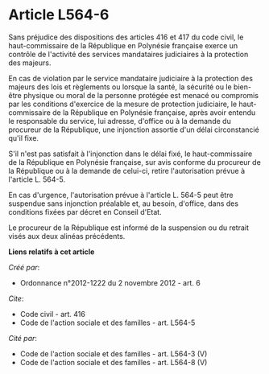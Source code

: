 # Article L564-6

Sans préjudice des dispositions des articles 416 et 417 du code civil, le haut-commissaire de la République en Polynésie
française exerce un contrôle de l'activité des services mandataires judiciaires à la protection des majeurs. 

En cas de violation par le service mandataire judiciaire à la protection des majeurs des lois et règlements ou lorsque la
santé, la sécurité ou le bien-être physique ou moral de la personne protégée est menacé ou compromis par les conditions
d'exercice de la mesure de protection judiciaire, le haut-commissaire de la République en Polynésie française, après avoir
entendu le responsable du service, lui adresse, d'office ou à la demande du procureur de la République, une injonction
assortie d'un délai circonstancié qu'il fixe. 

S'il n'est pas satisfait à l'injonction dans le délai fixé, le haut-commissaire de la République en Polynésie française, sur
avis conforme du procureur de la République ou à la demande de celui-ci, retire l'autorisation prévue à l'article L. 564-5. 

En cas d'urgence, l'autorisation prévue à l'article L. 564-5 peut être suspendue sans injonction préalable et, au besoin,
d'office, dans des conditions fixées par décret en Conseil d'Etat. 

Le procureur de la République est informé de la suspension ou du retrait visés aux deux alinéas précédents.

**Liens relatifs à cet article**

_Créé par_:

  - Ordonnance n°2012-1222 du 2 novembre 2012 - art. 6

_Cite_:

  - Code civil - art. 416
  - Code de l'action sociale et des familles - art. L564-5

_Cité par_:

  - Code de l'action sociale et des familles - art. L564-3 (V)
  - Code de l'action sociale et des familles - art. L564-8 (V)
